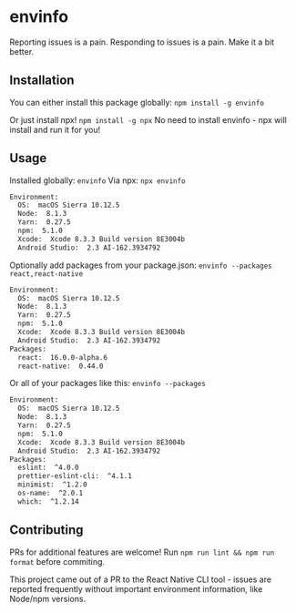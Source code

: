 # envinfo

Reporting issues is a pain. Responding to issues is a pain. Make it a bit better.

## Installation
You can either install this package globally:
`npm install -g envinfo` 

Or just install npx!
`npm install -g npx`
No need to install envinfo - npx will install and run it for you!

## Usage
Installed globally: `envinfo`
Via npx: `npx envinfo`

```bash
Environment:
  OS:  macOS Sierra 10.12.5
  Node:  8.1.3
  Yarn:  0.27.5
  npm:  5.1.0
  Xcode:  Xcode 8.3.3 Build version 8E3004b
  Android Studio:  2.3 AI-162.3934792
```

Optionally add packages from your package.json:
`envinfo --packages react,react-native`

```bash
Environment:
  OS:  macOS Sierra 10.12.5
  Node:  8.1.3
  Yarn:  0.27.5
  npm:  5.1.0
  Xcode:  Xcode 8.3.3 Build version 8E3004b
  Android Studio:  2.3 AI-162.3934792
Packages:
  react:  16.0.0-alpha.6
  react-native:  0.44.0
```

Or all of your packages like this:
`envinfo --packages`

```bash
Environment:
  OS:  macOS Sierra 10.12.5
  Node:  8.1.3
  Yarn:  0.27.5
  npm:  5.1.0
  Xcode:  Xcode 8.3.3 Build version 8E3004b
  Android Studio:  2.3 AI-162.3934792
Packages:
  eslint:  ^4.0.0
  prettier-eslint-cli:  ^4.1.1
  minimist:  ^1.2.0
  os-name:  ^2.0.1
  which:  ^1.2.14
```

## Contributing
PRs for additional features are welcome! Run `npm run lint && npm run format` before commiting.

This project came out of a PR to the React Native CLI tool - issues are reported frequently without important environment information, like Node/npm versions. 

